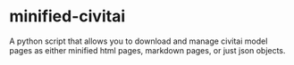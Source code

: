 # minified-civitai
A python script that allows you to download and manage civitai model pages as either minified html pages, markdown pages, or just json objects.
